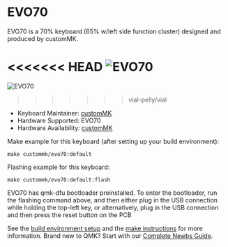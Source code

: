 # EVO70

EVO70 is a 70% keyboard (65% w/left side function cluster) designed and produced by customMK. 

<<<<<<< HEAD
![EVO70](https://i.imgur.com/JBiQF8Ch.jpg)
=======
![EVO70](https://cdn.shopify.com/s/files/1/0508/2152/9796/products/20210926_181208_900x.jpg?v=1632702770)
>>>>>>> vial-pelly/vial

* Keyboard Maintainer: [customMK](https://github.com/customMK)
* Hardware Supported: EVO70
* Hardware Availability: [customMK](https://shop.custommk.com/collections/evo70/products/evo70)

Make example for this keyboard (after setting up your build environment):

    make custommk/evo70:default

Flashing example for this keyboard:

    make custommk/evo70:default:flash

EVO70 has qmk-dfu bootloader preinstalled. To enter the bootloader, run the flashing command above, and then either plug in the USB connection while holding the top-left key, or alternatively, plug in the USB connection and then press the reset button on the PCB

See the [build environment setup](https://docs.qmk.fm/#/getting_started_build_tools) and the [make instructions](https://docs.qmk.fm/#/getting_started_make_guide) for more information. Brand new to QMK? Start with our [Complete Newbs Guide](https://docs.qmk.fm/#/newbs).
